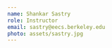 ```yaml
---
name: Shankar Sastry
role: Instructor
email: sastry@eecs.berkeley.edu
photo: assets/sastry.jpg
---
```

